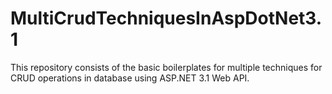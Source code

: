 # MultiCrudTechniquesInAspDotNet3.1
This repository consists of the basic boilerplates for multiple techniques for CRUD operations in database using ASP.NET 3.1 Web API.
